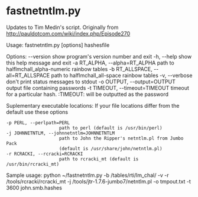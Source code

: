 fastnetntlm.py
==============

Updates to Tim Medin's script. Originally from http://pauldotcom.com/wiki/index.php/Episode270

Usage: fastnetntlm.py [options] hashesfile

Options:
  --version             show program's version number and exit
  -h, --help            show this help message and exit
  -a RT_ALPHA, --alpha=RT_ALPHA
                        path to halflmchall_alpha-numeric rainbow tables
  -b RT_ALLSPACE, --all=RT_ALLSPACE
                        path to halflmchall_all-space rainbow tables
  -v, --verbose         don't print status messages to stdout
  -o OUTPUT, --output=OUTPUT
                        output file containing passwords
  -t TIMEOUT, --timeout=TIMEOUT
                        timeout for a particular hash. :TIMEOUT: will be
                        outputted as the password

  Suplementary executable locations:
    If your file locations differ from the default use these options
    
    -p PERL, --perlpath=PERL
                        path to perl (default is /usr/bin/perl)
    -j JOHNNETNTLM, --johnnetntlm=JOHNNETNTLM
                        path to John the Ripper's netntlm.pl from Jumbo Pack
                        (default is /usr/share/john/netntlm.pl)
    -r RCRACKI, --rcracki=RCRACKI
                        path to rcracki_mt (default is /usr/bin/rcracki_mt)

Sample usage:
python ~/fastnetntlm.py -b /tables/rti/lm_chal/ -v -r /tools/rcracki/rcracki_mt -j /tools/jtr-1.7.6-jumbo7/netntlm.pl -o tmpout.txt -t 3600 john.smb.hashes
